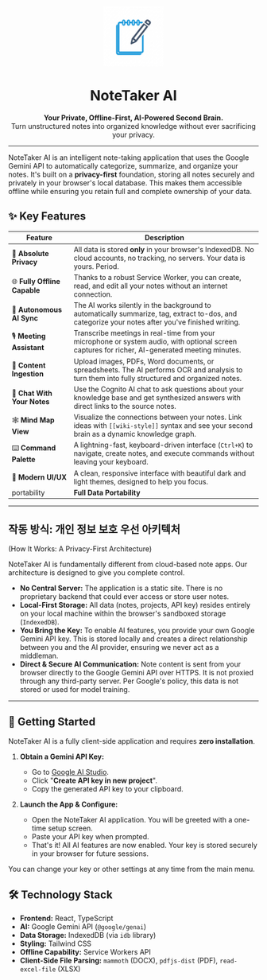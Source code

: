 <div align="center">
  <img src="https://github.com/OwnOptic/Website-storage/blob/main/NoteTaker.png?raw=true" alt="NoteTaker AI Logo" width="120">
  <h1 align="center">NoteTaker AI</h1>
  <p align="center">
    <strong>Your Private, Offline-First, AI-Powered Second Brain.</strong>
    <br />
    Turn unstructured notes into organized knowledge without ever sacrificing your privacy.
  </p>
</div>

---

NoteTaker AI is an intelligent note-taking application that uses the Google Gemini API to automatically categorize, summarize, and organize your notes. It's built on a **privacy-first** foundation, storing all notes securely and privately in your browser's local database. This makes them accessible offline while ensuring you retain full and complete ownership of your data.

## ✨ Key Features

| Feature                       | Description                                                                                                                                              |
| ----------------------------- | -------------------------------------------------------------------------------------------------------------------------------------------------------- |
| 🧠 **Absolute Privacy**       | All data is stored **only** in your browser's IndexedDB. No cloud accounts, no tracking, no servers. Your data is yours. Period.                            |
| 🌐 **Fully Offline Capable**  | Thanks to a robust Service Worker, you can create, read, and edit all your notes without an internet connection.                                            |
| 🤖 **Autonomous AI Sync**     | The AI works silently in the background to automatically summarize, tag, extract to-dos, and categorize your notes after you've finished writing.         |
| 🎙️ **Meeting Assistant**      | Transcribe meetings in real-time from your microphone or system audio, with optional screen captures for richer, AI-generated meeting minutes.               |
| 📄 **Content Ingestion**      | Upload images, PDFs, Word documents, or spreadsheets. The AI performs OCR and analysis to turn them into fully structured and organized notes.            |
| 💬 **Chat With Your Notes**   | Use the Cognito AI chat to ask questions about your knowledge base and get synthesized answers with direct links to the source notes.                      |
| 🕸️ **Mind Map View**          | Visualize the connections between your notes. Link ideas with `[[wiki-style]]` syntax and see your second brain as a dynamic knowledge graph.             |
| ⌨️ **Command Palette**        | A lightning-fast, keyboard-driven interface (`Ctrl+K`) to navigate, create notes, and execute commands without leaving your keyboard.                     |
| 🎨 **Modern UI/UX**           | A clean, responsive interface with beautiful dark and light themes, designed to help you focus.                                                          |
|  portability                 | **Full Data Portability** | Export your entire library to a single JSON file for backup or migration at any time. Your data is never locked in. |

---

## 작동 방식: 개인 정보 보호 우선 아키텍처
(How It Works: A Privacy-First Architecture)

NoteTaker AI is fundamentally different from cloud-based note apps. Our architecture is designed to give you complete control.

*   **No Central Server:** The application is a static site. There is no proprietary backend that could ever access or store user notes.
*   **Local-First Storage:** All data (notes, projects, API key) resides entirely on your local machine within the browser's sandboxed storage (`IndexedDB`).
*   **You Bring the Key:** To enable AI features, you provide your own Google Gemini API key. This is stored locally and creates a direct relationship between you and the AI provider, ensuring we never act as a middleman.
*   **Direct & Secure AI Communication:** Note content is sent from your browser directly to the Google Gemini API over HTTPS. It is not proxied through any third-party server. Per Google's policy, this data is not stored or used for model training.

---

## 🚀 Getting Started

NoteTaker AI is a fully client-side application and requires **zero installation**.

1.  **Obtain a Gemini API Key:**
    *   Go to [Google AI Studio](https://aistudio.google.com/app/apikey).
    *   Click "**Create API key in new project**".
    *   Copy the generated API key to your clipboard.

2.  **Launch the App & Configure:**
    *   Open the NoteTaker AI application. You will be greeted with a one-time setup screen.
    *   Paste your API key when prompted.
    *   That's it! All AI features are now enabled. Your key is stored securely in your browser for future sessions.

You can change your key or other settings at any time from the main menu.

## 🛠️ Technology Stack

*   **Frontend:** React, TypeScript
*   **AI:** Google Gemini API (`@google/genai`)
*   **Data Storage:** IndexedDB (via `idb` library)
*   **Styling:** Tailwind CSS
*   **Offline Capability:** Service Workers API
*   **Client-Side File Parsing:** `mammoth` (DOCX), `pdfjs-dist` (PDF), `read-excel-file` (XLSX)
